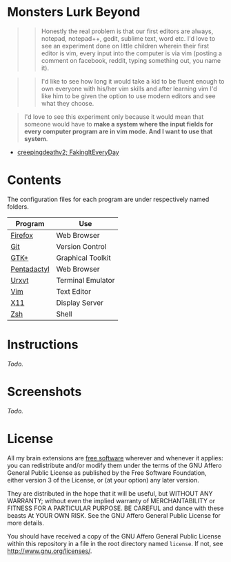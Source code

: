 # Monsters Lurk Beyond

>> Honestly the real problem is that our first editors are always, notepad,
>> notepad++, gedit, sublime text, word etc. I'd love to see an experiment done
>> on little children wherein their first editor is vim, every input into the
>> computer is via vim (posting a comment on facebook, reddit, typing something
>> out, you name it).
 
>> I'd like to see how long it would take a kid to be fluent enough to own
>> everyone with his/her vim skills and after learning vim I'd like him to be
>> given the option to use modern editors and see what they choose.

> I'd love to see this experiment only because it would mean that someone
> would have to **make a system where the input fields for every computer
> program are in vim mode. And I want to use that system**.

- [creepingdeathv2; FakingItEveryDay][quote]

[quote]: https://www.reddit.com/r/vim/comments/2ww6fv/this_is_your_brain_on_vim/couym1j

# Contents

The configuration files for each program are under respectively named folders.

Program       | Use
-------       | ---
[Firefox]     | Web Browser
[Git]         | Version Control
[GTK+]        | Graphical Toolkit
[Pentadactyl] | Web Browser
[Urxvt]       | Terminal Emulator
[Vim]         | Text Editor
[X11]         | Display Server
[Zsh]         | Shell

[Firefox]:      https://mozilla.org/firefox
[Git]:          http://git-scm.com/
[GTK+]:         http://www.gtk.org/
[Pentadactyl]:  http://5digits.org/pentadactyl/
[Urxvt]:        http://software.schmorp.de/pkg/rxvt-unicode.html
[Vim]:          http://www.vim.org/
[X11]:          http://www.x.org/wiki/
[Zsh]:          http://www.zsh.org/

# Instructions

*Todo.*

# Screenshots

*Todo.*

# License

All my brain extensions are [free software] wherever and whenever it applies:
you can redistribute and/or modify them under the terms of the GNU Affero
General Public License as published by the Free Software Foundation, either
version 3 of the License, or (at your option) any later version.

They are distributed in the hope that it will be useful, but WITHOUT ANY
WARRANTY; without even the implied warranty of MERCHANTABILITY or FITNESS FOR A
PARTICULAR PURPOSE. BE CAREFUL and dance with these beasts At YOUR OWN RISK.
See the GNU Affero General Public License for more details.

You should have received a copy of the GNU Affero General Public License within
this repository in a file in the root directory named `license`. If not, see
<http://www.gnu.org/licenses/>.

[free software]: https://www.gnu.org/philosophy/free-sw.html
